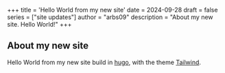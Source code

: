 +++
title = 'Hello World from my new site'
date = 2024-09-28
draft = false
series = ["site updates"]
author = "arbs09"
description = "About my new site. Hello World!"
+++

## About my new site

Hello World from my new site build in [hugo](https://gohugo.io/), with the theme [Tailwind](https://github.com/tomowang/hugo-theme-tailwind).
